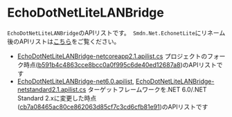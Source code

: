 # EchoDotNetLiteLANBridge
`EchoDotNetLiteLANBridge`のAPIリストです。　`Smdn.Net.EchonetLite`にリネーム後のAPIリストは[こちら](../Smdn.Net.EchonetLite/)をご覧ください。

- [EchoDotNetLiteLANBridge-netcoreapp2.1.apilist.cs](./EchoDotNetLiteLANBridge-netcoreapp2.1.apilist.cs) プロジェクトのフォーク時点([b591b4c4863cce8bcc0a0f995c6de40ed12687a8](https://github.com/HiroyukiSakoh/EchoDotNetLite/commit/b591b4c4863cce8bcc0a0f995c6de40ed12687a8))のAPIリストです
- [EchoDotNetLiteLANBridge-net6.0.apilist](./EchoDotNetLiteLANBridge-net6.0.apilist.cs), [EchoDotNetLiteLANBridge-netstandard2.1.apilist.cs](./EchoDotNetLiteLANBridge-netstandard2.1.apilist.cs) ターゲットフレームワークを.NET 6.0/.NET Standard 2.xに変更した時点([cb7a08465ac80ce862063d85cf7c3cd6cfb81e91](https://github.com/smdn/Smdn.Net.EchonetLite/commit/cb7a08465ac80ce862063d85cf7c3cd6cfb81e91))のAPIリストです
